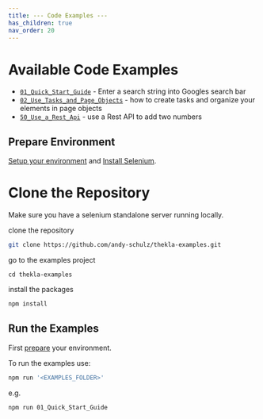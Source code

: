 ```yaml
---
title: --- Code Examples ---
has_children: true
nav_order: 20
---
```


# Available Code Examples

* [``01_Quick_Start_Guide``](examples/01_Quick_Start_Guide/README.md) - Enter a search string into Googles search bar
* [``02_Use_Tasks_and_Page_Objects``](02_Use_Tasks_and_Page_Objects) - how to create tasks and organize your elements in page objects
* [``50_Use_a_Rest_Api``](50_Use_a_Rest_Api) - use a Rest API to add two numbers

## Prepare Environment

[Setup your environment](docs/BASIC_SETUP.md) and [Install Selenium](docs/WEB_SETUP.md).

# Clone the Repository
  
Make sure you have a selenium standalone server running locally.

clone the repository

````bash
git clone https://github.com/andy-schulz/thekla-examples.git
````

go to the examples project
````
cd thekla-examples
````

install the packages

````bash
npm install
````

## Run the Examples

First [prepare](docs/PREPARATION.md) your environment.

To run the examples use:

```bash
npm run '<EXAMPLES_FOLDER>'
```

e.g.

```bash
npm run 01_Quick_Start_Guide
```